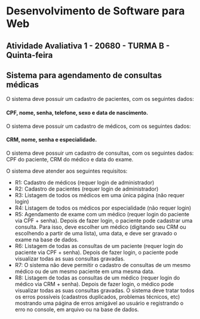 # Desenvolvimento de Software para Web
## Atividade Avaliativa 1 - 20680 - TURMA B - Quinta-feira
## Sistema para agendamento de consultas médicas

O sistema deve possuir um cadastro de pacientes, com os seguintes dados: 
#### CPF, nome, senha, telefone, sexo e data de nascimento.

O sistema deve possuir um cadastro de médicos, com os seguintes dados: 
#### CRM, nome, senha e especialidade.

O sistema deve possuir um cadastro de consultas, com os seguintes dados: CPF do
paciente, CRM do médico e data do exame.

O sistema deve atender aos seguintes requisitos:
- R1: Cadastro de médicos (requer login de administrador)
- R2: Cadastro de pacientes (requer login de administrador)
- R3: Listagem de todos os médicos em uma única página (não requer login)
- R4: Listagem de todos os médicos por especialidade (não requer login)
- R5: Agendamento de exame com um médico (requer login do paciente via
CPF + senha). Depois de fazer login, o paciente pode cadastrar uma consulta.
Para isso, deve escolher um médico (digitando seu CRM ou escolhendo a
partir de uma lista), uma data, e deve ser gravado o exame na base de dados.
- R6: Listagem de todas as consultas de um paciente (requer login do paciente
via CPF + senha). Depois de fazer login, o paciente pode visualizar todas as
suas consultas gravadas.
- R7: O sistema não deve permitir o cadastro de consultas de um mesmo
médico ou de um mesmo paciente em uma mesma data.
- R8: Listagem de todas as consultas de um médico (requer login do médico via
CRM + senha). Depois de fazer login, o médico pode visualizar todas as suas
consultas gravadas.
O sistema deve tratar todos os erros possíveis (cadastros duplicados, problemas
técnicos, etc) mostrando uma página de erros amigável ao usuário e registrando o
erro no console, em arquivo ou na base de dados.
